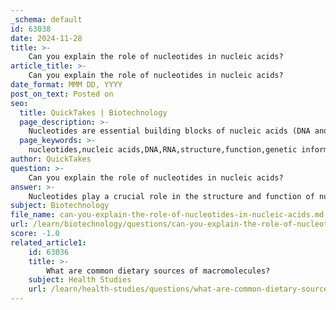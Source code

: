 ```yaml
---
_schema: default
id: 63038
date: 2024-11-28
title: >-
    Can you explain the role of nucleotides in nucleic acids?
article_title: >-
    Can you explain the role of nucleotides in nucleic acids?
date_format: MMM DD, YYYY
post_on_text: Posted on
seo:
  title: QuickTakes | Biotechnology
  page_description: >-
    Nucleotides are essential building blocks of nucleic acids (DNA and RNA), consisting of nitrogenous bases, sugars, and phosphate groups. They encode genetic information, play vital roles in protein synthesis, and are involved in cellular processes including energy transfer and signaling.
  page_keywords: >-
    nucleotides,nucleic acids,DNA,RNA,structure,function,genetic information,phosphate groups,nitrogenous bases,sugar molecule,ATP,cAMP,cellular processes,energy transfer,biochemical processes
author: QuickTakes
question: >-
    Can you explain the role of nucleotides in nucleic acids?
answer: >-
    Nucleotides play a crucial role in the structure and function of nucleic acids, which include DNA (deoxyribonucleic acid) and RNA (ribonucleic acid). They are the fundamental building blocks of these macromolecules and consist of three primary components: a nitrogenous base, a sugar molecule, and one or more phosphate groups.\n\n1. **Structure of Nucleotides**: \n   - The nitrogenous base can be one of five types: adenine (A), guanine (G), cytosine (C), and thymine (T) in DNA, and adenine (A), guanine (G), cytosine (C), and uracil (U) in RNA.\n   - The sugar in DNA is deoxyribose, while in RNA, it is ribose.\n   - The phosphate group(s) link the nucleotides together, forming a backbone for the nucleic acid strand through phosphodiester bonds.\n\n2. **Function in Nucleic Acids**:\n   - Nucleotides are arranged in sequences that encode genetic information. This information is critical for the synthesis of proteins, as the sequence of nucleotides is translated into amino acid sequences through the process of transcription and translation.\n   - In DNA, the sequence of nucleotides is organized into codons, which are sets of three nucleotides that correspond to specific amino acids or stop signals during protein synthesis.\n   - Nucleotides also serve other important functions beyond being building blocks. For example, adenosine triphosphate (ATP) acts as a primary energy carrier in cells, while cyclic adenosine monophosphate (cAMP) is involved in cellular signaling.\n\n3. **Role in Cellular Processes**:\n   - Nucleotides are not only essential for the structure of nucleic acids but also participate in various biochemical processes, including energy transfer and cellular signaling. They can act as cofactors in enzymatic reactions, contributing to the regulation of metabolic pathways.\n\nIn summary, nucleotides are integral to the formation and function of nucleic acids, serving as the carriers of genetic information and playing vital roles in cellular metabolism and signaling. Their unique structure allows them to form the complex polymers that are essential for life.
subject: Biotechnology
file_name: can-you-explain-the-role-of-nucleotides-in-nucleic-acids.md
url: /learn/biotechnology/questions/can-you-explain-the-role-of-nucleotides-in-nucleic-acids
score: -1.0
related_article1:
    id: 63036
    title: >-
        What are common dietary sources of macromolecules?
    subject: Health Studies
    url: /learn/health-studies/questions/what-are-common-dietary-sources-of-macromolecules
---
```


&nbsp;